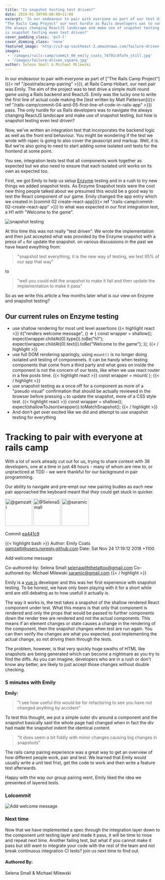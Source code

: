 ```yaml
---
title: "Is snapshot testing test driven?"
date: 2019-01-30T08:00:00+11:00
excerpt: 'In our endeavour to pair with everyone as part of our test driven
"The Rails Camp Project" our next hurdle as Rails developers was to navigate
the always changing ReactJS landscape and make use of snapshot testing, but how
is snapshot testing even test driven?'
cover_padding_class: 'pv7-l'
cover_dimming_class: 'none'
featured_image: 'http://s3-ap-southeast-2.amazonaws.com/failure-driven-blog/railscamp-24-woodfield-hobart/commit_06_emily_coats_74791c0fa7e.gif'
images:
 - '/images/rails-camp/commit_06_emily_coats_74791c0fa7e_still.jpg'
 - '/images/failure-driven_square.jpg'
author: Selena Small & Michael Milewski
---
```


In our endeavour to pair with everyone as part of ["The Rails Camp Project"]({{<
ref "/post/railscamp-pairing" >}}), at Rails Camp Hobart, our next pair was
Emily. The aim of the project was to test drive a simple multi round game using
a Rails backend and ReactJS. Emily was the lucky one to write the first line of
actual code making the [test written by Matt Patterson]({{< ref
"/rails-camp/commit-04-and-05-first-line-of-code-in-rails-app" >}}) pass. The
only hurdle for us Rails developers was to navigate the always changing ReactJS
landscape and make use of snapshot testing, but how is snapshot testing even
test driven?

Now, we've written an integration test that incorporates the backend logic as
well as the front end behaviour. You might be wondering if the test we wrote
with rspec is going to also cover the javascript and markup. Well, it is. But
we're also going to need to start adding some isolated unit tests for the
frontend at some point.

You see, integration tests test that all components work together as expected
but we also need to ensure that each isolated unit works on its own as expected
too.

First, we got Emily to help us setup [Enzyme](https://airbnb.io/enzyme/)
testing and in a rush to try new things we added snapshot tests. As Enzyme
Snapshot tests were the cool new thing people talked about we presumed this
would be a good way to test the React component of our game. Emily changed the
app entry which we created in [commit 02 create-react-app]({{< ref
"/rails-camp/commit-02-create-react-app" >}}) to what was expected in our first
integration test, a H1 with "Welcome to the game".

![snapshot testing](/images/rails-camp/commit_06_snapshot_testing.gif)

At this time this was not really "test driven". We wrote the implementation and
then just accepted what was provided by the Enzyme snapshot with a press of `u`
for update the snapshot. on various discussions in the past we have heard
eveything from:

> "snapshot test everything, it is the new way of testing, we test 95% of our
> app that way"

to

> "well you could edit the snapshot to make it fail and then update the
> implementation to make it pass"

So as we write this article a few months later what is our view on Enzyme and
snapshot testing?

## Our current rules on Enzyme testing

* use shallow rendering for most unit level assertions
{{< highlight react >}}
it("renders welcome message", () => {
  const wrapper = shallow(<App />);
  expect(wrapper.childAt(0).type()).toBe("h1");
  expect(wrapper.childAt(0).text()).toBe("Welcome to the game");
});
{{< / highlight >}}
* use full DOM rendering sparingly, using `mount()` is no longer doing isolated
  unit testing of componenets. It can be handy when testing components that
  come from a third party and what goes on inside the component is not the
  concern of our tests, like when we use react router in a few posts time.
{{< highlight react >}}
const wrapper = mount(
  <MemoryRouter>
    <App/>
  </MemoryRouter>
);
{{< / highlight >}}
* use snapshot testing as a once off for a component as more of a "pseudo
  visual" confirmation that should be actually reviewed in the browser before
  pressing `u` to update the snapshot, more of a CSS style test.
{{< highlight react >}}
const wrapper = shallow(<App />);
expect(shallowToJson(wrapper)).toMatchSnapshot();
{{< / highlight >}}
* And don't get over excited like we did and attempt to use snapshot testing
  for everything

# Tracking to pair with everyone at rails camp

With a lot of work already cut out for us, trying to share context with 36
developers, one at a time in just 48 hours - many of whom are new to, or
unpracticed at TDD - we were thankful for our background in pair programming.

Our ability to navigate and pre-empt our new pairing budies as each new pair
approached the keyboard meant that _they_ could get stuck in quicker.

<img alt="@gamzatti" src="//github.com/gamzatti.png" style="display: inline; width: 88px;" height="88" />
<img alt="@SelenaSmall" src="//github.com/SelenaSmall.png" style="display: inline; width: 88px;" height="88" />
<img alt="@saramic" src="//github.com/saramic.png" style="display: inline; width: 88px;" height="88" />

Commit [ea441c9](https://github.com/failure-driven/railscamp-search-term/commit/ea441c9dfecf4ce2e96d5534773642ce9e16e683)

{{< highlight bash >}}
Author: Emily Coats <gamzatti@users.noreply.github.com>
Date:   Sat Nov 24 17:19:12 2018 +1100

Add welcome message

Co-authored-by: Selena Small <selenawiththetattoo@gmail.com>
Co-authored-by: Michael Milewski <saramic@gmail.com>
{{< / highlight >}}

Emily is a [vue.js](https://vuejs.org/) developer and this was her first
experience with snapshot testing. To be honest, we have only been playing with
it for a short while and are still debating as to how usefull it actually is.

The way it works is, the test takes a snapshot of the shallow rendered React
component under test. What this means is that only that component is rendered
and only the props that would be passed to further components down the render
tree are rendered and not the actual components. This means if an element
changes or state causes a change in the rendering of the component, then the
snapshot changes when test are run again. You can then verify the changes are
what you expected, post implementing the actual change, so not driving them
through the tests.

The problem, however, is that very quickly huge swaths of HTML like snapshots
are being generated which can become a nightmare as you try to find the diffs.
As you can imagine, developers who are in a rush or don't know any better, are
likely to just accept those changes without double checking.

### 5 minutes with Emily

**Emily:**

> "I see how useful this would be for refactoring to see you have not changed
> anything by accident"

To test this thought, we put a simple outer div around a component and the
snapshot basically said the whole page had changed when in fact the div had
made the snapshot indent the identical content.

> "It does seem a bit fiddly with minor changes causing big changes in
> snapshots"

The rails camp pairing experience was a great way to get an overview of how
different people work, pair and test. We learned that Emily would usually write
a unit test frist, get the code to work and then write a feature test
afterwards.

Happy with the way our group pairing went, Emily liked the idea we presented of
layered tests.

### Lolcommit

![Add welcome message](https://s3-ap-southeast-2.amazonaws.com/failure-driven-blog/railscamp-24-woodfield-hobart/commit_06_emily_coats_74791c0fa7e.gif)

### Next time

Now that we have implemented a spec through the integration layer down to the
component unit testing layer and made it pass, it will be time to rinse and
repeat next time. Another failing test, but what if you cannot make it pass but
still want to integrate your code with the rest of the team and not break
continuous integration CI tests? join us next time to find out.

#### Authored By:

Selena Small & Michael Milewski

